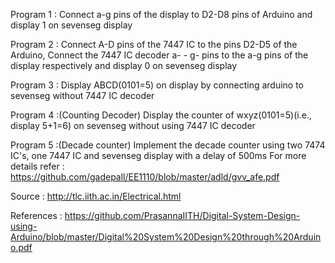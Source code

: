 Program 1 :
Connect a-g pins of the display to D2-D8 pins of Arduino and display 1 on sevenseg display

Program 2 :
Connect A-D pins of the 7447 IC to the pins D2-D5 of the Arduino, 
Connect the 7447 IC decoder a- - g- pins to the a-g pins of the display respectively and display 0 on sevenseg display

Program 3 :
Display ABCD(0101=5) on display by connecting arduino to sevenseg without 7447 IC decoder

Program 4 :(Counting Decoder)
Display the counter of wxyz(0101=5)(i.e., display 5+1=6) on sevenseg without using 7447 IC decoder

Program 5 :(Decade counter)
Implement the decade counter using two 7474 IC's, one 7447 IC and sevenseg display with a delay of 500ms
For more details refer : https://github.com/gadepall/EE1110/blob/master/adld/gvv_afe.pdf

Source : http://tlc.iith.ac.in/Electrical.html

References : 
https://github.com/PrasannaIITH/Digital-System-Design-using-Arduino/blob/master/Digital%20System%20Design%20through%20Arduino.pdf
